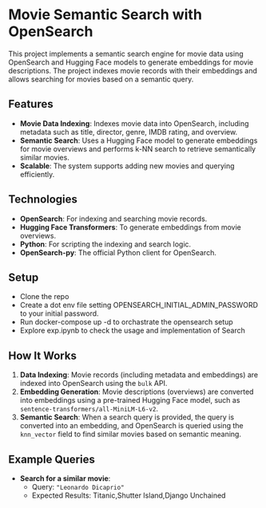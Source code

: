 
# Movie Semantic Search with OpenSearch

This project implements a semantic search engine for movie data using OpenSearch and Hugging Face models to generate embeddings for movie descriptions. The project indexes movie records with their embeddings and allows searching for movies based on a semantic query.

## Features

- **Movie Data Indexing**: Indexes movie data into OpenSearch, including metadata such as title, director, genre, IMDB rating, and overview.
- **Semantic Search**: Uses a Hugging Face model to generate embeddings for movie overviews and performs k-NN search to retrieve semantically similar movies.
- **Scalable**: The system supports adding new movies and querying efficiently.

## Technologies

- **OpenSearch**: For indexing and searching movie records.
- **Hugging Face Transformers**: To generate embeddings from movie overviews.
- **Python**: For scripting the indexing and search logic.
- **OpenSearch-py**: The official Python client for OpenSearch.

## Setup

- Clone the repo
- Create a dot env file setting OPENSEARCH_INITIAL_ADMIN_PASSWORD to your initial password.
- Run docker-compose up -d to orchastrate the opensearch setup
- Explore exp.ipynb to check the usage and implementation of Search

## How It Works

1. **Data Indexing**: Movie records (including metadata and embeddings) are indexed into OpenSearch using the `bulk` API.
2. **Embedding Generation**: Movie descriptions (overviews) are converted into embeddings using a pre-trained Hugging Face model, such as `sentence-transformers/all-MiniLM-L6-v2`.
3. **Semantic Search**: When a search query is provided, the query is converted into an embedding, and OpenSearch is queried using the `knn_vector` field to find similar movies based on semantic meaning.

## Example Queries

- **Search for a similar movie**:
  - Query: `"Leonardo Dicaprio"`
  - Expected Results: Titanic,Shutter Island,Django Unchained

